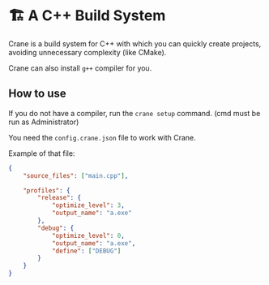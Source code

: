 # 🏗️ A C++ Build System

Crane is a build system for C++ with which you can quickly create projects, avoiding unnecessary complexity (like CMake). 

Crane can also install `g++` compiler for you. 

## How to use

If you do not have a compiler, run the `crane setup` command. (cmd must be run as Administrator)

You need the `config.crane.json` file to work with Crane.

Example of that file:

```json
{
    "source_files": ["main.cpp"],

    "profiles": {
        "release": {
            "optimize_level": 3,
            "output_name": "a.exe"
        },
        "debug": {
            "optimize_level": 0,
            "output_name": "a.exe",
            "define": ["DEBUG"]
        }
    }
}
```
